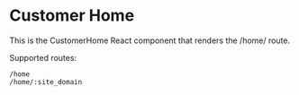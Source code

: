 Customer Home
======

This is the CustomerHome React component that renders the /home/ route.

Supported routes:

```
/home
/home/:site_domain
```
